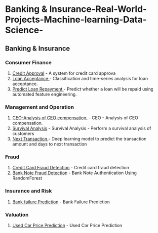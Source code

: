 # Banking & Insurance-Real-World-Projects-Machine-learning-Data-Science-

<h2>Banking & Insurance</h2>

<h3>Consumer Finance</h3>

1. [Credit Approval](https://github.com/mohansharma077/-Fraud-Detection-On-Credit-Card-Transactions) - A system for credit card approva<br/>
2. [Loan Acceptance ](https://github.com/mohansharma077/-Fraud-Detection-On-Credit-Card-Transactions) -  Classification and time-series analysis for loan acceptance.<br/>
3. [Predict Loan Repayment ](https://github.com/mohansharma077/-Fraud-Detection-On-Credit-Card-Transactions) -  Predict whether a loan will be repaid using automated feature engineering.<br/>



<h3>Management and Operation</h3>

1. [CEO-Analysis of CEO compensation.](https://github.com/mohansharma077/-Fraud-Detection-On-Credit-Card-Transactions) - CEO - Analysis of CEO compensation.<br/>
2. [Survival Analysis](https://github.com/mohansharma077/-Fraud-Detection-On-Credit-Card-Transactions) - Survival Analysis - Perform a survival analysis of customers<br/>
3. [Next Transaction ](https://github.com/mohansharma077/-Fraud-Detection-On-Credit-Card-Transactions) - Deep learning model to predict the transaction amount and days to next transaction<br/>


<h3>Fraud</h3>

1. [Credit Card Fraud Detection](https://github.com/mohansharma077/-Fraud-Detection-On-Credit-Card-Transactions) - Credit card fraud detection<br/>
2. [Bank Note Fraud Detection](https://github.com/mohansharma077/Bank-Note-Fraud-Detection-using-Random-Forest-Classifier) -  Bank Note Authentication Using RandomForest<br/>


<h3>Insurance and Risk</h3>

1. [Bank failure Prediction](https://github.com/mohansharma077/Bank-Failure-Prediction/tree/main) - Bank Failure Prediction<br/>


<h3>Valuation</h3>

1. [Used Car Price Prediction](https://github.com/mohansharma077/Used-Car-Price-prediction-/tree/main) - Used Car Price Prediction 
